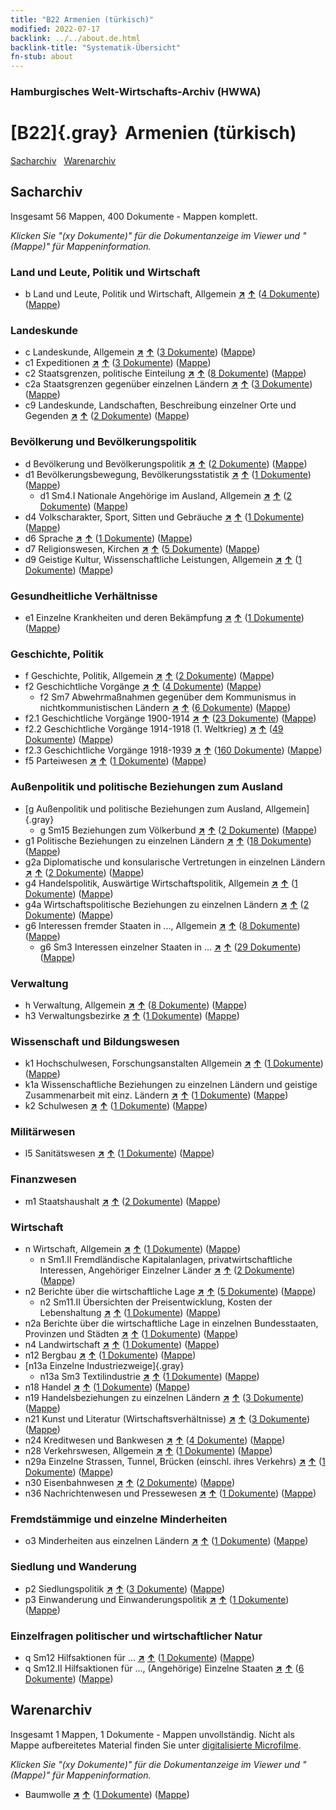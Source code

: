 ```yaml
---
title: "B22 Armenien (türkisch)"
modified: 2022-07-17
backlink: ../../about.de.html
backlink-title: "Systematik-Übersicht"
fn-stub: about
---
```


### Hamburgisches Welt-Wirtschafts-Archiv (HWWA)

# [B22]{.gray}&#8201; Armenien (türkisch)&#160; 




[Sacharchiv](#sacharchiv) &#160; [Warenarchiv](#warenarchiv)





## Sacharchiv






Insgesamt 56 Mappen, 400 Dokumente - Mappen komplett.

_Klicken Sie "(xy Dokumente)" für die Dokumentanzeige im Viewer und "(Mappe)" für Mappeninformation._




### Land und Leute, Politik und Wirtschaft

- b Land und Leute, Politik und Wirtschaft, Allgemein [**&nearr;**](../../../subject/i/144196/about.de.html "Land und Leute, Politik und Wirtschaft, Allgemein (in der ganzen Welt)") [**&uarr;**](../../../subject/about.de.html#b "Sachsystematik") (<a href="https://pm20.zbw.eu/iiifview/folder/sh/141112,144196" title="über: Armenien (türkisch) : Land und Leute, Politik und Wirtschaft, Allgemein" target="_blank">4 Dokumente</a>) ([Mappe](../../../../folder/sh/1411xx/141112/1441xx/144196/about.de.html))

### Landeskunde

- c Landeskunde, Allgemein [**&nearr;**](../../../subject/i/144199/about.de.html "Landeskunde, Allgemein (in der ganzen Welt)") [**&uarr;**](../../../subject/about.de.html#c "Sachsystematik") (<a href="https://pm20.zbw.eu/iiifview/folder/sh/141112,144199" title="über: Armenien (türkisch) : Landeskunde, Allgemein" target="_blank">3 Dokumente</a>) ([Mappe](../../../../folder/sh/1411xx/141112/1441xx/144199/about.de.html))
- c1 Expeditionen [**&nearr;**](../../../subject/i/144200/about.de.html "Expeditionen (in der ganzen Welt)") [**&uarr;**](../../../subject/about.de.html#c1 "Sachsystematik") (<a href="https://pm20.zbw.eu/iiifview/folder/sh/141112,144200" title="über: Armenien (türkisch) : Expeditionen" target="_blank">3 Dokumente</a>) ([Mappe](../../../../folder/sh/1411xx/141112/1442xx/144200/about.de.html))
- c2 Staatsgrenzen, politische Einteilung [**&nearr;**](../../../subject/i/144202/about.de.html "Staatsgrenzen, politische Einteilung (in der ganzen Welt)") [**&uarr;**](../../../subject/about.de.html#c2 "Sachsystematik") (<a href="https://pm20.zbw.eu/iiifview/folder/sh/141112,144202" title="über: Armenien (türkisch) : Staatsgrenzen, politische Einteilung" target="_blank">8 Dokumente</a>) ([Mappe](../../../../folder/sh/1411xx/141112/1442xx/144202/about.de.html))
- c2a Staatsgrenzen gegenüber einzelnen Ländern [**&nearr;**](../../../subject/i/144203/about.de.html "Staatsgrenzen gegenüber einzelnen Ländern (in der ganzen Welt)") [**&uarr;**](../../../subject/about.de.html#c2a "Sachsystematik") (<a href="https://pm20.zbw.eu/iiifview/folder/sh/141112,144203" title="über: Armenien (türkisch) : Staatsgrenzen gegenüber einzelnen Ländern" target="_blank">3 Dokumente</a>) ([Mappe](../../../../folder/sh/1411xx/141112/1442xx/144203/about.de.html))
- c9 Landeskunde, Landschaften, Beschreibung einzelner Orte und Gegenden [**&nearr;**](../../../subject/i/144214/about.de.html "Landeskunde, Landschaften, Beschreibung einzelner Orte und Gegenden (in der ganzen Welt)") [**&uarr;**](../../../subject/about.de.html#c9 "Sachsystematik") (<a href="https://pm20.zbw.eu/iiifview/folder/sh/141112,144214" title="über: Armenien (türkisch) : Landeskunde, Landschaften, Beschreibung einzelner Orte und Gegenden" target="_blank">2 Dokumente</a>) ([Mappe](../../../../folder/sh/1411xx/141112/1442xx/144214/about.de.html))

### Bevölkerung und Bevölkerungspolitik

- d Bevölkerung und Bevölkerungspolitik [**&nearr;**](../../../subject/i/144221/about.de.html "Bevölkerung und Bevölkerungspolitik (in der ganzen Welt)") [**&uarr;**](../../../subject/about.de.html#d "Sachsystematik") (<a href="https://pm20.zbw.eu/iiifview/folder/sh/141112,144221" title="über: Armenien (türkisch) : Bevölkerung und Bevölkerungspolitik" target="_blank">2 Dokumente</a>) ([Mappe](../../../../folder/sh/1411xx/141112/1442xx/144221/about.de.html))
- d1 Bevölkerungsbewegung, Bevölkerungsstatistik [**&nearr;**](../../../subject/i/144222/about.de.html "Bevölkerungsbewegung, Bevölkerungsstatistik (in der ganzen Welt)") [**&uarr;**](../../../subject/about.de.html#d1 "Sachsystematik") (<a href="https://pm20.zbw.eu/iiifview/folder/sh/141112,144222" title="über: Armenien (türkisch) : Bevölkerungsbewegung, Bevölkerungsstatistik" target="_blank">1 Dokumente</a>) ([Mappe](../../../../folder/sh/1411xx/141112/1442xx/144222/about.de.html))
  - d1 Sm4.I Nationale Angehörige im Ausland, Allgemein [**&nearr;**](../../../subject/i/144223/about.de.html "Nationale Angehörige im Ausland, Allgemein (in der ganzen Welt)") [**&uarr;**](../../../subject/about.de.html#d1_Sm4.I "Sachsystematik") (<a href="https://pm20.zbw.eu/iiifview/folder/sh/141112,144223" title="über: Armenien (türkisch) : Nationale Angehörige im Ausland, Allgemein " target="_blank">2 Dokumente</a>) ([Mappe](../../../../folder/sh/1411xx/141112/1442xx/144223/about.de.html))
- d4 Volkscharakter, Sport, Sitten und Gebräuche [**&nearr;**](../../../subject/i/144228/about.de.html "Volkscharakter, Sport, Sitten und Gebräuche (in der ganzen Welt)") [**&uarr;**](../../../subject/about.de.html#d4 "Sachsystematik") (<a href="https://pm20.zbw.eu/iiifview/folder/sh/141112,144228" title="über: Armenien (türkisch) : Volkscharakter, Sport, Sitten und Gebräuche" target="_blank">1 Dokumente</a>) ([Mappe](../../../../folder/sh/1411xx/141112/1442xx/144228/about.de.html))
- d6 Sprache [**&nearr;**](../../../subject/i/144239/about.de.html "Sprache (in der ganzen Welt)") [**&uarr;**](../../../subject/about.de.html#d6 "Sachsystematik") (<a href="https://pm20.zbw.eu/iiifview/folder/sh/141112,144239" title="über: Armenien (türkisch) : Sprache" target="_blank">1 Dokumente</a>) ([Mappe](../../../../folder/sh/1411xx/141112/1442xx/144239/about.de.html))
- d7 Religionswesen, Kirchen [**&nearr;**](../../../subject/i/144241/about.de.html "Religionswesen, Kirchen (in der ganzen Welt)") [**&uarr;**](../../../subject/about.de.html#d7 "Sachsystematik") (<a href="https://pm20.zbw.eu/iiifview/folder/sh/141112,144241" title="über: Armenien (türkisch) : Religionswesen, Kirchen" target="_blank">5 Dokumente</a>) ([Mappe](../../../../folder/sh/1411xx/141112/1442xx/144241/about.de.html))
- d9 Geistige Kultur, Wissenschaftliche Leistungen, Allgemein [**&nearr;**](../../../subject/i/144254/about.de.html "Geistige Kultur, Wissenschaftliche Leistungen, Allgemein (in der ganzen Welt)") [**&uarr;**](../../../subject/about.de.html#d9 "Sachsystematik") (<a href="https://pm20.zbw.eu/iiifview/folder/sh/141112,144254" title="über: Armenien (türkisch) : Geistige Kultur, Wissenschaftliche Leistungen, Allgemein" target="_blank">1 Dokumente</a>) ([Mappe](../../../../folder/sh/1411xx/141112/1442xx/144254/about.de.html))

### Gesundheitliche Verhältnisse

- e1 Einzelne Krankheiten und deren Bekämpfung [**&nearr;**](../../../subject/i/144265/about.de.html "Einzelne Krankheiten und deren Bekämpfung (in der ganzen Welt)") [**&uarr;**](../../../subject/about.de.html#e1 "Sachsystematik") (<a href="https://pm20.zbw.eu/iiifview/folder/sh/141112,144265" title="über: Armenien (türkisch) : Einzelne Krankheiten und deren Bekämpfung" target="_blank">1 Dokumente</a>) ([Mappe](../../../../folder/sh/1411xx/141112/1442xx/144265/about.de.html))

### Geschichte, Politik

- f Geschichte, Politik, Allgemein [**&nearr;**](../../../subject/i/144282/about.de.html "Geschichte, Politik, Allgemein (in der ganzen Welt)") [**&uarr;**](../../../subject/about.de.html#f "Sachsystematik") (<a href="https://pm20.zbw.eu/iiifview/folder/sh/141112,144282" title="über: Armenien (türkisch) : Geschichte, Politik, Allgemein" target="_blank">2 Dokumente</a>) ([Mappe](../../../../folder/sh/1411xx/141112/1442xx/144282/about.de.html))
- f2 Geschichtliche Vorgänge [**&nearr;**](../../../subject/i/144286/about.de.html "Geschichtliche Vorgänge (in der ganzen Welt)") [**&uarr;**](../../../subject/about.de.html#f2 "Sachsystematik") (<a href="https://pm20.zbw.eu/iiifview/folder/sh/141112,144286" title="über: Armenien (türkisch) : Geschichtliche Vorgänge" target="_blank">4 Dokumente</a>) ([Mappe](../../../../folder/sh/1411xx/141112/1442xx/144286/about.de.html))
  - f2 Sm7 Abwehrmaßnahmen gegenüber dem Kommunismus in nichtkommunistischen Ländern [**&nearr;**](../../../subject/i/194563/about.de.html "Abwehrmaßnahmen gegenüber dem Kommunismus in nichtkommunistischen Ländern (in der ganzen Welt)") [**&uarr;**](../../../subject/about.de.html#f2_Sm7 "Sachsystematik") (<a href="https://pm20.zbw.eu/iiifview/folder/sh/141112,194563" title="über: Armenien (türkisch) : Abwehrmaßnahmen gegenüber dem Kommunismus in nichtkommunistischen Ländern" target="_blank">6 Dokumente</a>) ([Mappe](../../../../folder/sh/1411xx/141112/1945xx/194563/about.de.html))
- f2.1 Geschichtliche Vorgänge 1900-1914 [**&nearr;**](../../../subject/i/181392/about.de.html "Geschichtliche Vorgänge 1900-1914 (in der ganzen Welt)") [**&uarr;**](../../../subject/about.de.html#f2.1 "Sachsystematik") (<a href="https://pm20.zbw.eu/iiifview/folder/sh/141112,181392" title="über: Armenien (türkisch) : Geschichtliche Vorgänge 1900-1914" target="_blank">23 Dokumente</a>) ([Mappe](../../../../folder/sh/1411xx/141112/1813xx/181392/about.de.html))
- f2.2 Geschichtliche Vorgänge 1914-1918 (1. Weltkrieg) [**&nearr;**](../../../subject/i/181360/about.de.html "Geschichtliche Vorgänge 1914-1918 (1. Weltkrieg) (in der ganzen Welt)") [**&uarr;**](../../../subject/about.de.html#f2.2 "Sachsystematik") (<a href="https://pm20.zbw.eu/iiifview/folder/sh/141112,181360" title="über: Armenien (türkisch) : Geschichtliche Vorgänge 1914-1918 (1. Weltkrieg)" target="_blank">49 Dokumente</a>) ([Mappe](../../../../folder/sh/1411xx/141112/1813xx/181360/about.de.html))
- f2.3 Geschichtliche Vorgänge 1918-1939 [**&nearr;**](../../../subject/i/181391/about.de.html "Geschichtliche Vorgänge 1918-1939 (in der ganzen Welt)") [**&uarr;**](../../../subject/about.de.html#f2.3 "Sachsystematik") (<a href="https://pm20.zbw.eu/iiifview/folder/sh/141112,181391" title="über: Armenien (türkisch) : Geschichtliche Vorgänge 1918-1939" target="_blank">160 Dokumente</a>) ([Mappe](../../../../folder/sh/1411xx/141112/1813xx/181391/about.de.html))
- f5 Parteiwesen [**&nearr;**](../../../subject/i/144395/about.de.html "Parteiwesen (in der ganzen Welt)") [**&uarr;**](../../../subject/about.de.html#f5 "Sachsystematik") (<a href="https://pm20.zbw.eu/iiifview/folder/sh/141112,144395" title="über: Armenien (türkisch) : Parteiwesen" target="_blank">1 Dokumente</a>) ([Mappe](../../../../folder/sh/1411xx/141112/1443xx/144395/about.de.html))

### Außenpolitik und politische Beziehungen zum Ausland

- [g Außenpolitik und politische Beziehungen zum Ausland, Allgemein]{.gray}
  - g Sm15 Beziehungen zum Völkerbund [**&nearr;**](../../../subject/i/144589/about.de.html "Beziehungen zum Völkerbund (in der ganzen Welt)") [**&uarr;**](../../../subject/about.de.html#g_Sm15 "Sachsystematik") (<a href="https://pm20.zbw.eu/iiifview/folder/sh/141112,144589" title="über: Armenien (türkisch) : Beziehungen zum Völkerbund" target="_blank">2 Dokumente</a>) ([Mappe](../../../../folder/sh/1411xx/141112/1445xx/144589/about.de.html))
- g1 Politische Beziehungen zu einzelnen Ländern [**&nearr;**](../../../subject/i/144452/about.de.html "Politische Beziehungen zu einzelnen Ländern (in der ganzen Welt)") [**&uarr;**](../../../subject/about.de.html#g1 "Sachsystematik") (<a href="https://pm20.zbw.eu/iiifview/folder/sh/141112,144452" title="über: Armenien (türkisch) : Politische Beziehungen zu einzelnen Ländern" target="_blank">18 Dokumente</a>) ([Mappe](../../../../folder/sh/1411xx/141112/1444xx/144452/about.de.html))
- g2a Diplomatische und konsularische Vertretungen in einzelnen Ländern [**&nearr;**](../../../subject/i/144466/about.de.html "Diplomatische und konsularische Vertretungen in einzelnen Ländern (in der ganzen Welt)") [**&uarr;**](../../../subject/about.de.html#g2a "Sachsystematik") (<a href="https://pm20.zbw.eu/iiifview/folder/sh/141112,144466" title="über: Armenien (türkisch) : Diplomatische und konsularische Vertretungen in einzelnen Ländern" target="_blank">2 Dokumente</a>) ([Mappe](../../../../folder/sh/1411xx/141112/1444xx/144466/about.de.html))
- g4 Handelspolitik, Auswärtige Wirtschaftspolitik, Allgemein [**&nearr;**](../../../subject/i/144470/about.de.html "Handelspolitik, Auswärtige Wirtschaftspolitik, Allgemein (in der ganzen Welt)") [**&uarr;**](../../../subject/about.de.html#g4 "Sachsystematik") (<a href="https://pm20.zbw.eu/iiifview/folder/sh/141112,144470" title="über: Armenien (türkisch) : Handelspolitik, Auswärtige Wirtschaftspolitik, Allgemein" target="_blank">1 Dokumente</a>) ([Mappe](../../../../folder/sh/1411xx/141112/1444xx/144470/about.de.html))
- g4a Wirtschaftspolitische Beziehungen zu einzelnen Ländern [**&nearr;**](../../../subject/i/144531/about.de.html "Wirtschaftspolitische Beziehungen zu einzelnen Ländern (in der ganzen Welt)") [**&uarr;**](../../../subject/about.de.html#g4a "Sachsystematik") (<a href="https://pm20.zbw.eu/iiifview/folder/sh/141112,144531" title="über: Armenien (türkisch) : Wirtschaftspolitische Beziehungen zu einzelnen Ländern" target="_blank">2 Dokumente</a>) ([Mappe](../../../../folder/sh/1411xx/141112/1445xx/144531/about.de.html))
- g6 Interessen fremder Staaten in ..., Allgemein [**&nearr;**](../../../subject/i/144565/about.de.html "Interessen fremder Staaten in ..., Allgemein (in der ganzen Welt)") [**&uarr;**](../../../subject/about.de.html#g6 "Sachsystematik") (<a href="https://pm20.zbw.eu/iiifview/folder/sh/141112,144565" title="über: Armenien (türkisch) : Interessen fremder Staaten in ..., Allgemein" target="_blank">8 Dokumente</a>) ([Mappe](../../../../folder/sh/1411xx/141112/1445xx/144565/about.de.html))
  - g6 Sm3 Interessen einzelner Staaten in ... [**&nearr;**](../../../subject/i/144568/about.de.html "Interessen einzelner Staaten in ... (in der ganzen Welt)") [**&uarr;**](../../../subject/about.de.html#g6_Sm3 "Sachsystematik") (<a href="https://pm20.zbw.eu/iiifview/folder/sh/141112,144568" title="über: Armenien (türkisch) : Interessen einzelner Staaten in ..." target="_blank">29 Dokumente</a>) ([Mappe](../../../../folder/sh/1411xx/141112/1445xx/144568/about.de.html))

### Verwaltung

- h Verwaltung, Allgemein [**&nearr;**](../../../subject/i/144659/about.de.html "Verwaltung, Allgemein (in der ganzen Welt)") [**&uarr;**](../../../subject/about.de.html#h "Sachsystematik") (<a href="https://pm20.zbw.eu/iiifview/folder/sh/141112,144659" title="über: Armenien (türkisch) : Verwaltung, Allgemein" target="_blank">8 Dokumente</a>) ([Mappe](../../../../folder/sh/1411xx/141112/1446xx/144659/about.de.html))
- h3 Verwaltungsbezirke [**&nearr;**](../../../subject/i/144665/about.de.html "Verwaltungsbezirke (in der ganzen Welt)") [**&uarr;**](../../../subject/about.de.html#h3 "Sachsystematik") (<a href="https://pm20.zbw.eu/iiifview/folder/sh/141112,144665" title="über: Armenien (türkisch) : Verwaltungsbezirke" target="_blank">1 Dokumente</a>) ([Mappe](../../../../folder/sh/1411xx/141112/1446xx/144665/about.de.html))

### Wissenschaft und Bildungswesen

- k1 Hochschulwesen, Forschungsanstalten Allgemein [**&nearr;**](../../../subject/i/144714/about.de.html "Hochschulwesen, Forschungsanstalten Allgemein (in der ganzen Welt)") [**&uarr;**](../../../subject/about.de.html#k1 "Sachsystematik") (<a href="https://pm20.zbw.eu/iiifview/folder/sh/141112,144714" title="über: Armenien (türkisch) : Hochschulwesen, Forschungsanstalten Allgemein" target="_blank">1 Dokumente</a>) ([Mappe](../../../../folder/sh/1411xx/141112/1447xx/144714/about.de.html))
- k1a Wissenschaftliche Beziehungen zu einzelnen Ländern und geistige Zusammenarbeit mit einz. Ländern [**&nearr;**](../../../subject/i/144738/about.de.html "Wissenschaftliche Beziehungen zu einzelnen Ländern und geistige Zusammenarbeit mit einz. Ländern (in der ganzen Welt)") [**&uarr;**](../../../subject/about.de.html#k1a "Sachsystematik") (<a href="https://pm20.zbw.eu/iiifview/folder/sh/141112,144738" title="über: Armenien (türkisch) : Wissenschaftliche Beziehungen zu einzelnen Ländern und geistige Zusammenarbeit mit einz. Ländern" target="_blank">1 Dokumente</a>) ([Mappe](../../../../folder/sh/1411xx/141112/1447xx/144738/about.de.html))
- k2 Schulwesen [**&nearr;**](../../../subject/i/144739/about.de.html "Schulwesen (in der ganzen Welt)") [**&uarr;**](../../../subject/about.de.html#k2 "Sachsystematik") (<a href="https://pm20.zbw.eu/iiifview/folder/sh/141112,144739" title="über: Armenien (türkisch) : Schulwesen" target="_blank">1 Dokumente</a>) ([Mappe](../../../../folder/sh/1411xx/141112/1447xx/144739/about.de.html))

### Militärwesen

- l5 Sanitätswesen [**&nearr;**](../../../subject/i/144778/about.de.html "Sanitätswesen (in der ganzen Welt)") [**&uarr;**](../../../subject/about.de.html#l5 "Sachsystematik") (<a href="https://pm20.zbw.eu/iiifview/folder/sh/141112,144778" title="über: Armenien (türkisch) : Sanitätswesen" target="_blank">1 Dokumente</a>) ([Mappe](../../../../folder/sh/1411xx/141112/1447xx/144778/about.de.html))

### Finanzwesen

- m1 Staatshaushalt [**&nearr;**](../../../subject/i/144810/about.de.html "Staatshaushalt (in der ganzen Welt)") [**&uarr;**](../../../subject/about.de.html#m1 "Sachsystematik") (<a href="https://pm20.zbw.eu/iiifview/folder/sh/141112,144810" title="über: Armenien (türkisch) : Staatshaushalt" target="_blank">2 Dokumente</a>) ([Mappe](../../../../folder/sh/1411xx/141112/1448xx/144810/about.de.html))

### Wirtschaft

- n Wirtschaft, Allgemein [**&nearr;**](../../../subject/i/144930/about.de.html "Wirtschaft, Allgemein (in der ganzen Welt)") [**&uarr;**](../../../subject/about.de.html#n "Sachsystematik") (<a href="https://pm20.zbw.eu/iiifview/folder/sh/141112,144930" title="über: Armenien (türkisch) : Wirtschaft, Allgemein" target="_blank">1 Dokumente</a>) ([Mappe](../../../../folder/sh/1411xx/141112/1449xx/144930/about.de.html))
  - n Sm1.II Fremdländische Kapitalanlagen, privatwirtschaftliche Interessen, Angehöriger Einzelner Länder [**&nearr;**](../../../subject/i/145775/about.de.html "Fremdländische Kapitalanlagen, privatwirtschaftliche Interessen, Angehöriger Einzelner Länder (in der ganzen Welt)") [**&uarr;**](../../../subject/about.de.html#n_Sm1.II "Sachsystematik") (<a href="https://pm20.zbw.eu/iiifview/folder/sh/141112,145775" title="über: Armenien (türkisch) : Fremdländische Kapitalanlagen, privatwirtschaftliche Interessen, Angehöriger Einzelner Länder" target="_blank">2 Dokumente</a>) ([Mappe](../../../../folder/sh/1411xx/141112/1457xx/145775/about.de.html))
- n2 Berichte über die wirtschaftliche Lage [**&nearr;**](../../../subject/i/144972/about.de.html "Berichte über die wirtschaftliche Lage (in der ganzen Welt)") [**&uarr;**](../../../subject/about.de.html#n2 "Sachsystematik") (<a href="https://pm20.zbw.eu/iiifview/folder/sh/141112,144972" title="über: Armenien (türkisch) : Berichte über die wirtschaftliche Lage" target="_blank">5 Dokumente</a>) ([Mappe](../../../../folder/sh/1411xx/141112/1449xx/144972/about.de.html))
  - n2 Sm11.II Übersichten der Preisentwicklung, Kosten der Lebenshaltung [**&nearr;**](../../../subject/i/145003/about.de.html "Übersichten der Preisentwicklung, Kosten der Lebenshaltung (in der ganzen Welt)") [**&uarr;**](../../../subject/about.de.html#n2_Sm11.II "Sachsystematik") (<a href="https://pm20.zbw.eu/iiifview/folder/sh/141112,145003" title="über: Armenien (türkisch) : Übersichten der Preisentwicklung, Kosten der Lebenshaltung" target="_blank">1 Dokumente</a>) ([Mappe](../../../../folder/sh/1411xx/141112/1450xx/145003/about.de.html))
- n2a Berichte über die wirtschaftliche Lage in einzelnen Bundesstaaten, Provinzen und Städten [**&nearr;**](../../../subject/i/145026/about.de.html "Berichte über die wirtschaftliche Lage in einzelnen Bundesstaaten, Provinzen und Städten (in der ganzen Welt)") [**&uarr;**](../../../subject/about.de.html#n2a "Sachsystematik") (<a href="https://pm20.zbw.eu/iiifview/folder/sh/141112,145026" title="über: Armenien (türkisch) : Berichte über die wirtschaftliche Lage in einzelnen Bundesstaaten, Provinzen und Städten" target="_blank">1 Dokumente</a>) ([Mappe](../../../../folder/sh/1411xx/141112/1450xx/145026/about.de.html))
- n4 Landwirtschaft [**&nearr;**](../../../subject/i/145048/about.de.html "Landwirtschaft (in der ganzen Welt)") [**&uarr;**](../../../subject/about.de.html#n4 "Sachsystematik") (<a href="https://pm20.zbw.eu/iiifview/folder/sh/141112,145048" title="über: Armenien (türkisch) : Landwirtschaft" target="_blank">1 Dokumente</a>) ([Mappe](../../../../folder/sh/1411xx/141112/1450xx/145048/about.de.html))
- n12 Bergbau [**&nearr;**](../../../subject/i/145083/about.de.html "Bergbau (in der ganzen Welt)") [**&uarr;**](../../../subject/about.de.html#n12 "Sachsystematik") (<a href="https://pm20.zbw.eu/iiifview/folder/sh/141112,145083" title="über: Armenien (türkisch) : Bergbau" target="_blank">1 Dokumente</a>) ([Mappe](../../../../folder/sh/1411xx/141112/1450xx/145083/about.de.html))
- [n13a Einzelne Industriezweige]{.gray}
  - n13a Sm3 Textilindustrie [**&nearr;**](../../../subject/i/145119/about.de.html "Textilindustrie (in der ganzen Welt)") [**&uarr;**](../../../subject/about.de.html#n13a_Sm3 "Sachsystematik") (<a href="https://pm20.zbw.eu/iiifview/folder/sh/141112,145119" title="über: Armenien (türkisch) : Textilindustrie" target="_blank">1 Dokumente</a>) ([Mappe](../../../../folder/sh/1411xx/141112/1451xx/145119/about.de.html))
- n18 Handel [**&nearr;**](../../../subject/i/145262/about.de.html "Handel (in der ganzen Welt)") [**&uarr;**](../../../subject/about.de.html#n18 "Sachsystematik") (<a href="https://pm20.zbw.eu/iiifview/folder/sh/141112,145262" title="über: Armenien (türkisch) : Handel" target="_blank">1 Dokumente</a>) ([Mappe](../../../../folder/sh/1411xx/141112/1452xx/145262/about.de.html))
- n19 Handelsbeziehungen zu einzelnen Ländern [**&nearr;**](../../../subject/i/145289/about.de.html "Handelsbeziehungen zu einzelnen Ländern (in der ganzen Welt)") [**&uarr;**](../../../subject/about.de.html#n19 "Sachsystematik") (<a href="https://pm20.zbw.eu/iiifview/folder/sh/141112,145289" title="über: Armenien (türkisch) : Handelsbeziehungen zu einzelnen Ländern" target="_blank">3 Dokumente</a>) ([Mappe](../../../../folder/sh/1411xx/141112/1452xx/145289/about.de.html))
- n21 Kunst und Literatur (Wirtschaftsverhältnisse) [**&nearr;**](../../../subject/i/145296/about.de.html "Kunst und Literatur (Wirtschaftsverhältnisse) (in der ganzen Welt)") [**&uarr;**](../../../subject/about.de.html#n21 "Sachsystematik") (<a href="https://pm20.zbw.eu/iiifview/folder/sh/141112,145296" title="über: Armenien (türkisch) : Kunst und Literatur (Wirtschaftsverhältnisse)" target="_blank">3 Dokumente</a>) ([Mappe](../../../../folder/sh/1411xx/141112/1452xx/145296/about.de.html))
- n24 Kreditwesen und Bankwesen [**&nearr;**](../../../subject/i/145339/about.de.html "Kreditwesen und Bankwesen (in der ganzen Welt)") [**&uarr;**](../../../subject/about.de.html#n24 "Sachsystematik") (<a href="https://pm20.zbw.eu/iiifview/folder/sh/141112,145339" title="über: Armenien (türkisch) : Kreditwesen und Bankwesen" target="_blank">4 Dokumente</a>) ([Mappe](../../../../folder/sh/1411xx/141112/1453xx/145339/about.de.html))
- n28 Verkehrswesen, Allgemein [**&nearr;**](../../../subject/i/145509/about.de.html "Verkehrswesen, Allgemein (in der ganzen Welt)") [**&uarr;**](../../../subject/about.de.html#n28 "Sachsystematik") (<a href="https://pm20.zbw.eu/iiifview/folder/sh/141112,145509" title="über: Armenien (türkisch) : Verkehrswesen, Allgemein" target="_blank">1 Dokumente</a>) ([Mappe](../../../../folder/sh/1411xx/141112/1455xx/145509/about.de.html))
- n29a Einzelne Strassen, Tunnel, Brücken (einschl. ihres Verkehrs) [**&nearr;**](../../../subject/i/145529/about.de.html "Einzelne Strassen, Tunnel, Brücken (einschl. ihres Verkehrs) (in der ganzen Welt)") [**&uarr;**](../../../subject/about.de.html#n29a "Sachsystematik") (<a href="https://pm20.zbw.eu/iiifview/folder/sh/141112,145529" title="über: Armenien (türkisch) : Einzelne Strassen, Tunnel, Brücken (einschl. ihres Verkehrs)" target="_blank">1 Dokumente</a>) ([Mappe](../../../../folder/sh/1411xx/141112/1455xx/145529/about.de.html))
- n30 Eisenbahnwesen [**&nearr;**](../../../subject/i/145531/about.de.html "Eisenbahnwesen (in der ganzen Welt)") [**&uarr;**](../../../subject/about.de.html#n30 "Sachsystematik") (<a href="https://pm20.zbw.eu/iiifview/folder/sh/141112,145531" title="über: Armenien (türkisch) : Eisenbahnwesen" target="_blank">2 Dokumente</a>) ([Mappe](../../../../folder/sh/1411xx/141112/1455xx/145531/about.de.html))
- n36 Nachrichtenwesen und Pressewesen [**&nearr;**](../../../subject/i/145707/about.de.html "Nachrichtenwesen und Pressewesen (in der ganzen Welt)") [**&uarr;**](../../../subject/about.de.html#n36 "Sachsystematik") (<a href="https://pm20.zbw.eu/iiifview/folder/sh/141112,145707" title="über: Armenien (türkisch) : Nachrichtenwesen und Pressewesen" target="_blank">1 Dokumente</a>) ([Mappe](../../../../folder/sh/1411xx/141112/1457xx/145707/about.de.html))

### Fremdstämmige und einzelne Minderheiten

- o3 Minderheiten aus einzelnen Ländern [**&nearr;**](../../../subject/i/182220/about.de.html "Minderheiten aus einzelnen Ländern (in der ganzen Welt)") [**&uarr;**](../../../subject/about.de.html#o3 "Sachsystematik") (<a href="https://pm20.zbw.eu/iiifview/folder/sh/141112,182220" title="über: Armenien (türkisch) : Minderheiten aus einzelnen Ländern" target="_blank">1 Dokumente</a>) ([Mappe](../../../../folder/sh/1411xx/141112/1822xx/182220/about.de.html))

### Siedlung und Wanderung

- p2 Siedlungspolitik [**&nearr;**](../../../subject/i/145915/about.de.html "Siedlungspolitik (in der ganzen Welt)") [**&uarr;**](../../../subject/about.de.html#p2 "Sachsystematik") (<a href="https://pm20.zbw.eu/iiifview/folder/sh/141112,145915" title="über: Armenien (türkisch) : Siedlungspolitik" target="_blank">3 Dokumente</a>) ([Mappe](../../../../folder/sh/1411xx/141112/1459xx/145915/about.de.html))
- p3 Einwanderung und Einwanderungspolitik [**&nearr;**](../../../subject/i/145917/about.de.html "Einwanderung und Einwanderungspolitik (in der ganzen Welt)") [**&uarr;**](../../../subject/about.de.html#p3 "Sachsystematik") (<a href="https://pm20.zbw.eu/iiifview/folder/sh/141112,145917" title="über: Armenien (türkisch) : Einwanderung und Einwanderungspolitik" target="_blank">1 Dokumente</a>) ([Mappe](../../../../folder/sh/1411xx/141112/1459xx/145917/about.de.html))

### Einzelfragen politischer und wirtschaftlicher Natur

- q Sm12 Hilfsaktionen für ... [**&nearr;**](../../../subject/i/160417/about.de.html "Hilfsaktionen für ... (in der ganzen Welt)") [**&uarr;**](../../../subject/about.de.html#q_Sm12 "Sachsystematik") (<a href="https://pm20.zbw.eu/iiifview/folder/sh/141112,160417" title="über: Armenien (türkisch) : Hilfsaktionen für ..." target="_blank">1 Dokumente</a>) ([Mappe](../../../../folder/sh/1411xx/141112/1604xx/160417/about.de.html))
- q Sm12.II Hilfsaktionen für ..., (Angehörige) Einzelne Staaten [**&nearr;**](../../../subject/i/145956/about.de.html "Hilfsaktionen für ..., (Angehörige) Einzelne Staaten (in der ganzen Welt)") [**&uarr;**](../../../subject/about.de.html#q_Sm12.II "Sachsystematik") (<a href="https://pm20.zbw.eu/iiifview/folder/sh/141112,145956" title="über: Armenien (türkisch) : Hilfsaktionen für ..., (Angehörige) Einzelne Staaten" target="_blank">6 Dokumente</a>) ([Mappe](../../../../folder/sh/1411xx/141112/1459xx/145956/about.de.html))







## Warenarchiv








Insgesamt 1 Mappen, 1 Dokumente - Mappen unvollständig.
Nicht als Mappe aufbereitetes Material finden Sie unter [digitalisierte Microfilme](/film/h1_wa.de.html).

_Klicken Sie "(xy Dokumente)" für die Dokumentanzeige im Viewer und "(Mappe)" für Mappeninformation._



- Baumwolle [**&nearr;**](../../../ware/i/142089/about.de.html "Baumwolle (XXX in der ganzen Welt)") [**&uarr;**](../../../ware/about.de.html#PLW04-Bw "Warensystematik") (<a href="https://pm20.zbw.eu/iiifview/folder/wa/142089,141112" title="über: Baumwolle : Armenien (türkisch)" target="_blank">1 Dokumente</a>) ([Mappe](../../../../folder/wa/1420xx/142089/1411xx/141112/about.de.html))




